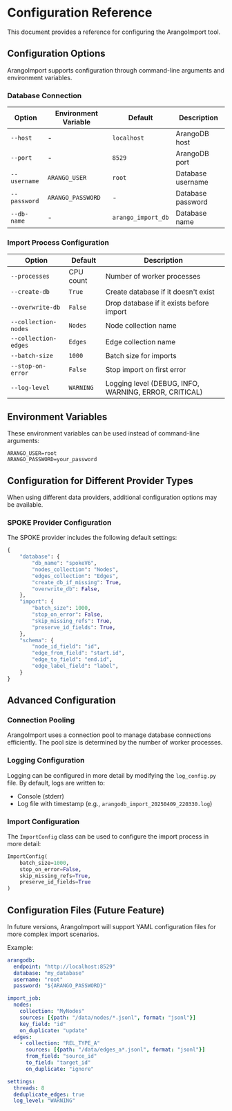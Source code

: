 # Configuration Reference

This document provides a reference for configuring the ArangoImport tool.

## Configuration Options

ArangoImport supports configuration through command-line arguments and environment variables.

### Database Connection

| Option | Environment Variable | Default | Description |
|--------|---------------------|---------|-------------|
| `--host` | - | `localhost` | ArangoDB host |
| `--port` | - | `8529` | ArangoDB port |
| `--username` | `ARANGO_USER` | `root` | Database username |
| `--password` | `ARANGO_PASSWORD` | - | Database password |
| `--db-name` | - | `arango_import_db` | Database name |

### Import Process Configuration

| Option | Default | Description |
|--------|---------|-------------|
| `--processes` | CPU count | Number of worker processes |
| `--create-db` | `True` | Create database if it doesn't exist |
| `--overwrite-db` | `False` | Drop database if it exists before import |
| `--collection-nodes` | `Nodes` | Node collection name |
| `--collection-edges` | `Edges` | Edge collection name |
| `--batch-size` | `1000` | Batch size for imports |
| `--stop-on-error` | `False` | Stop import on first error |
| `--log-level` | `WARNING` | Logging level (DEBUG, INFO, WARNING, ERROR, CRITICAL) |

## Environment Variables

These environment variables can be used instead of command-line arguments:

```
ARANGO_USER=root
ARANGO_PASSWORD=your_password
```

## Configuration for Different Provider Types

When using different data providers, additional configuration options may be available.

### SPOKE Provider Configuration

The SPOKE provider includes the following default settings:

```python
{
    "database": {
        "db_name": "spokeV6",
        "nodes_collection": "Nodes",
        "edges_collection": "Edges",
        "create_db_if_missing": True,
        "overwrite_db": False,
    },
    "import": {
        "batch_size": 1000,
        "stop_on_error": False,
        "skip_missing_refs": True,
        "preserve_id_fields": True,
    },
    "schema": {
        "node_id_field": "id",
        "edge_from_field": "start.id",
        "edge_to_field": "end.id",
        "edge_label_field": "label",
    }
}
```

## Advanced Configuration

### Connection Pooling

ArangoImport uses a connection pool to manage database connections efficiently. The pool size is determined by the number of worker processes.

### Logging Configuration

Logging can be configured in more detail by modifying the `log_config.py` file. By default, logs are written to:

- Console (stderr)
- Log file with timestamp (e.g., `arangodb_import_20250409_220330.log`)

### Import Configuration

The `ImportConfig` class can be used to configure the import process in more detail:

```python
ImportConfig(
    batch_size=1000,
    stop_on_error=False,
    skip_missing_refs=True,
    preserve_id_fields=True
)
```

## Configuration Files (Future Feature)

In future versions, ArangoImport will support YAML configuration files for more complex import scenarios.

Example:

```yaml
arangodb:
  endpoint: "http://localhost:8529"
  database: "my_database"
  username: "root"
  password: "${ARANGO_PASSWORD}"

import_job:
  nodes:
    collection: "MyNodes"
    sources: [{path: "/data/nodes/*.jsonl", format: "jsonl"}]
    key_field: "id"
    on_duplicate: "update"
  edges:
    - collection: "REL_TYPE_A"
      sources: [{path: "/data/edges_a*.jsonl", format: "jsonl"}]
      from_field: "source_id"
      to_field: "target_id"
      on_duplicate: "ignore"

settings:
  threads: 8
  deduplicate_edges: true
  log_level: "WARNING"
```
